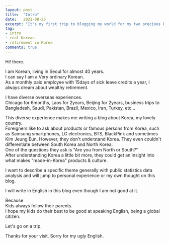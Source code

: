 ```yaml
---
layout: post
title:  "Intro"
date:   2021-08-25
excerpt: "It's my first trip to blogging my world for my two precious kids"
tag:
- intro 
- real Korean
- retirement in Korea
comments: true
---
```

Hi! there.    

I am Korean, living in Seoul for almost 40 years.   
I can say I am a Very ordinary Korean.   
As a monthly paid employee with 15days of sick leave credits a year, I always dream about wealthy retirement.   
   
I have diverse overseas experiences.    
Chicago for 6months, Laos for 2years, Beijing for 2years, business trips to Bangladesh, Saudi, Pakistan, Brazil, Mexico, Iran, Turkey, etc...   

This diverse experience makes me writing a blog about Korea, my lovely country.   
Foreigners like to ask about products or famous persons from Korea, such as Samsung smartphones, LG electronics, BTS,
BlackPink and sometimes Kim Jeung Eun.
However, they don't understand Korea. They even couldn't differentiate between South Korea and North Korea.    
One of the questions they ask is "Are you from North or South?"   
After understanding Korea a little bit more, they could get an insight into what makes "made-in-Korea" products & culture.   

I want to describe a specific theme generally with public statistics data analysis and will jump to personal experience or my own thought on this blog.   

I will write in English in this blog even though I am not good at it.   

Because     
Kids always follow their parents.   
I hope my kids do their best to be good at speaking English, being a global citizen. 

Let's go on a trip.   

Thanks for your visit. Sorry for my ugly English. 